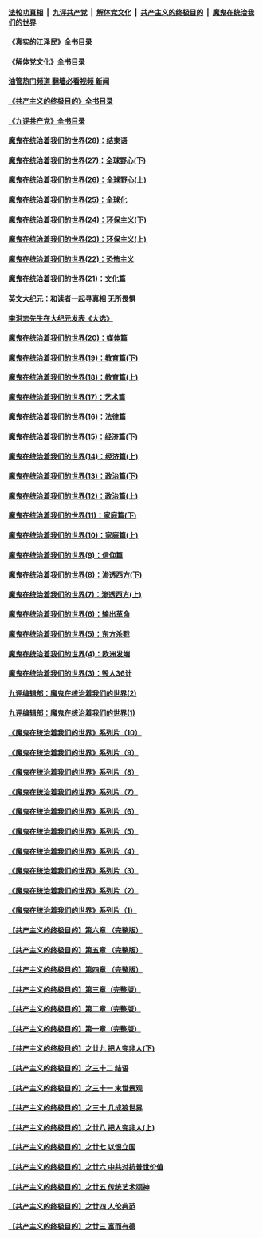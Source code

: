 ####  [法轮功真相](../../../../basic/blob/master/README.md?t=08290031) &nbsp;|&nbsp; [九评共产党](../../../../9ping.md/blob/master/README.md?t=08290031) &nbsp;|&nbsp; [解体党文化](../../../../jtdwh.md/blob/master/README.md?t=08290031)  &nbsp;|&nbsp; [共产主义的终极目的](../../../../gczydzjmd.md/blob/master/README.md?t=08290031) &nbsp;|&nbsp; [魔鬼在统治我们的世界](../../../../mgztzwmdsj.md/blob/master/README.md?t=08290031) 

#### [《真实的江泽民》全书目录](../pages/nsc422/n13721399.md?t=08290031) 

#### [《解体党文化》全书目录](../pages/nsc422/n13721157.md?t=08290031) 

#### [油管热门频道 翻墙必看视频 新闻](http://45.76.130.85:81/youtube.html?08290031)

#### [《共产主义的终极目的》全书目录](../pages/nsc422/n13721048.md?t=08290031) 

#### [《九评共产党》全书目录](../pages/nsc422/n13708085.md?t=08290031) 

#### [魔鬼在统治着我们的世界(28)：结束语](../pages/nsc422/n10936246.md?t=08290031) 

#### [魔鬼在统治着我们的世界(27)：全球野心(下)](../pages/nsc422/n10928319.md?t=08290031) 

#### [魔鬼在统治着我们的世界(26)：全球野心(上)](../pages/nsc422/n10900318.md?t=08290031) 

#### [魔鬼在统治着我们的世界(25)：全球化](../pages/nsc422/n10788205.md?t=08290031) 

#### [魔鬼在统治着我们的世界(24)：环保主义(下)](../pages/nsc422/n10695307.md?t=08290031) 

#### [魔鬼在统治着我们的世界(23)：环保主义(上)](../pages/nsc422/n10688613.md?t=08290031) 

#### [魔鬼在统治着我们的世界(22)：恐怖主义](../pages/nsc422/n10614727.md?t=08290031) 

#### [魔鬼在统治着我们的世界(21)：文化篇](../pages/nsc422/n10597706.md?t=08290031) 

#### [英文大纪元：和读者一起寻真相 无所畏惧](../pages/nsc422/n12542027.md?t=08290031) 

#### [李洪志先生在大纪元发表《大选》](../pages/nsc422/n12534746.md?t=08290031) 

#### [魔鬼在统治着我们的世界(20)：媒体篇](../pages/nsc422/n10586579.md?t=08290031) 

#### [魔鬼在统治着我们的世界(19)：教育篇(下)](../pages/nsc422/n10564808.md?t=08290031) 

#### [魔鬼在统治着我们的世界(18)：教育篇(上)](../pages/nsc422/n10526970.md?t=08290031) 

#### [魔鬼在统治着我们的世界(17)：艺术篇](../pages/nsc422/n10499093.md?t=08290031) 

#### [魔鬼在统治着我们的世界(16)：法律篇](../pages/nsc422/n10485969.md?t=08290031) 

#### [魔鬼在统治着我们的世界(15)：经济篇(下)](../pages/nsc422/n10469975.md?t=08290031) 

#### [魔鬼在统治着我们的世界(14)：经济篇(上)](../pages/nsc422/n10457370.md?t=08290031) 

#### [魔鬼在统治着我们的世界(13)：政治篇(下)](../pages/nsc422/n10448270.md?t=08290031) 

#### [魔鬼在统治着我们的世界(12)：政治篇(上)](../pages/nsc422/n10444576.md?t=08290031) 

#### [魔鬼在统治着我们的世界(11)：家庭篇(下)](../pages/nsc422/n10440961.md?t=08290031) 

#### [魔鬼在统治着我们的世界(10)：家庭篇(上)](../pages/nsc422/n10435448.md?t=08290031) 

#### [魔鬼在统治着我们的世界(9)：信仰篇](../pages/nsc422/n10432159.md?t=08290031) 

#### [魔鬼在统治着我们的世界(8)：渗透西方(下)](../pages/nsc422/n10429603.md?t=08290031) 

#### [魔鬼在统治着我们的世界(7)：渗透西方(上)](../pages/nsc422/n10426013.md?t=08290031) 

#### [魔鬼在统治着我们的世界(6)：输出革命](../pages/nsc422/n10421536.md?t=08290031) 

#### [魔鬼在统治着我们的世界(5)：东方杀戮](../pages/nsc422/n10417707.md?t=08290031) 

#### [魔鬼在统治着我们的世界(4)：欧洲发端](../pages/nsc422/n10414890.md?t=08290031) 

#### [魔鬼在统治着我们的世界(3)：毁人36计](../pages/nsc422/n10411583.md?t=08290031) 

#### [九评编辑部：魔鬼在统治着我们的世界(2)](../pages/nsc422/n10410036.md?t=08290031) 

#### [九评编辑部：魔鬼在统治着我们的世界(1)](../pages/nsc422/n10406825.md?t=08290031) 

#### [《魔鬼在统治着我们的世界》系列片（10）](../pages/nsc422/n12292670.md?t=08290031) 

#### [《魔鬼在统治着我们的世界》系列片（9）](../pages/nsc422/n12290859.md?t=08290031) 

#### [《魔鬼在统治着我们的世界》系列片（8）](../pages/nsc422/n12287445.md?t=08290031) 

#### [《魔鬼在统治着我们的世界》系列片（7）](../pages/nsc422/n12283425.md?t=08290031) 

#### [《魔鬼在统治着我们的世界》系列片（6）](../pages/nsc422/n12282314.md?t=08290031) 

#### [《魔鬼在统治着我们的世界》系列片（5）](../pages/nsc422/n12281419.md?t=08290031) 

#### [《魔鬼在统治着我们的世界》系列片（4）](../pages/nsc422/n12274024.md?t=08290031) 

#### [《魔鬼在统治着我们的世界》系列片（3）](../pages/nsc422/n12271322.md?t=08290031) 

#### [《魔鬼在统治着我们的世界》系列片（2）](../pages/nsc422/n12269049.md?t=08290031) 

#### [《魔鬼在统治着我们的世界》系列片（1）](../pages/nsc422/n12267575.md?t=08290031) 

#### [【共产主义的终极目的】第六章 （完整版）](../pages/nsc422/n11428913.md?t=08290031) 

#### [【共产主义的终极目的】第五章 （完整版）](../pages/nsc422/n11428912.md?t=08290031) 

#### [【共产主义的终极目的】第四章 （完整版）](../pages/nsc422/n11428907.md?t=08290031) 

#### [【共产主义的终极目的】第三章（完整版）](../pages/nsc422/n11428848.md?t=08290031) 

#### [【共产主义的终极目的】第二章（完整版）](../pages/nsc422/n11428831.md?t=08290031) 

#### [【共产主义的终极目的】第一章（完整版）](../pages/nsc422/n11417651.md?t=08290031) 

#### [【共产主义的终极目的】之廿九 把人变非人(下)](../pages/nsc422/n11344140.md?t=08290031) 

#### [【共产主义的终极目的】之三十二 结语](../pages/nsc422/n11360535.md?t=08290031) 

#### [【共产主义的终极目的】之三十一 末世景观](../pages/nsc422/n11351129.md?t=08290031) 

#### [【共产主义的终极目的】之三十 几成狼世界](../pages/nsc422/n11348280.md?t=08290031) 

#### [【共产主义的终极目的】之廿八 把人变非人(上)](../pages/nsc422/n11340492.md?t=08290031) 

#### [【共产主义的终极目的】之廿七 以恨立国](../pages/nsc422/n11336944.md?t=08290031) 

#### [【共产主义的终极目的】之廿六 中共对抗普世价值](../pages/nsc422/n11324785.md?t=08290031) 

#### [【共产主义的终极目的】之廿五 传统艺术颂神](../pages/nsc422/n11296396.md?t=08290031) 

#### [【共产主义的终极目的】之廿四 人伦典范](../pages/nsc422/n11296397.md?t=08290031) 

#### [【共产主义的终极目的】之廿三 富而有德](../pages/nsc422/n11283598.md?t=08290031) 

<img src='http://gfw-breaker.win/goodnews/indexes/nsc422.md' width='0px' height='0px'/>
